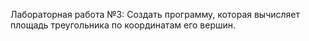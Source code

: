 Лабораторная работа №3: Создать программу, которая вычисляет площадь треугольника по координатам его вершин.
